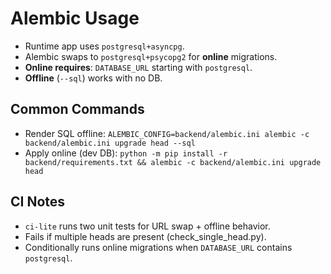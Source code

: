 # Alembic Usage

- Runtime app uses `postgresql+asyncpg`.
- Alembic swaps to `postgresql+psycopg2` for **online** migrations.
- **Online requires**: `DATABASE_URL` starting with `postgresql`.
- **Offline** (`--sql`) works with no DB.

## Common Commands
- Render SQL offline:
  `ALEMBIC_CONFIG=backend/alembic.ini alembic -c backend/alembic.ini upgrade head --sql`
- Apply online (dev DB):
  `python -m pip install -r backend/requirements.txt && alembic -c backend/alembic.ini upgrade head`

## CI Notes
- `ci-lite` runs two unit tests for URL swap + offline behavior.
- Fails if multiple heads are present (check_single_head.py).
- Conditionally runs online migrations when `DATABASE_URL` contains `postgresql`.
